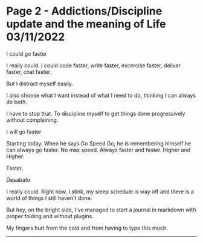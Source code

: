 # Page 2 - Addictions/Discipline update and the meaning of Life 03/11/2022

I could go faster

  I really could. I could code faster, write faster, excercise faster, deliver faster, chat faster.

  But I distract myself easily.

  I also choose what I want instead of what I need to do, thinking I can always do both.

  I have to stop that. To discipline myself to get things done progressively without complaining.

I will go faster

  Starting today. When he says Go Speed Go, he is remembering himself he can always go faster. No max speed. Always faster and faster. Higher and Higher.

  Faster.

Desabafo

  I really could. Right now, I stink, my sleep schedule is way off and there is a world of things I still haven't done.

  But hey, on the bright side, I've managed to start a journal in markdown with proper folding and without plugins.

  My fingers hurt from the cold and from having to type this much.

---

